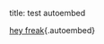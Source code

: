 title: test autoembed

[hey freak](https://en.wikipedia.org/wiki/Diatonic_and_chromatic){.autoembed}
